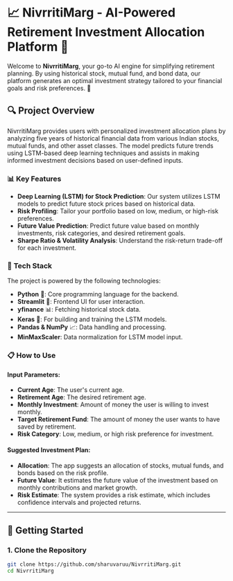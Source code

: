 # 📈 **NivrritiMarg** - AI-Powered Retirement Investment Allocation Platform 🚀

Welcome to **NivrritiMarg**, your go-to AI engine for simplifying retirement planning. By using historical stock, mutual fund, and bond data, our platform generates an optimal investment strategy tailored to your financial goals and risk preferences. 🌟

## 🔍 **Project Overview**

NivrritiMarg provides users with personalized investment allocation plans by analyzing five years of historical financial data from various Indian stocks, mutual funds, and other asset classes. The model predicts future trends using LSTM-based deep learning techniques and assists in making informed investment decisions based on user-defined inputs.

### 📊 **Key Features**

- **Deep Learning (LSTM) for Stock Prediction**: Our system utilizes LSTM models to predict future stock prices based on historical data.
- **Risk Profiling**: Tailor your portfolio based on low, medium, or high-risk preferences.
- **Future Value Prediction**: Predict future value based on monthly investments, risk categories, and desired retirement goals.
- **Sharpe Ratio & Volatility Analysis**: Understand the risk-return trade-off for each investment.

### 💼 **Tech Stack**

The project is powered by the following technologies:

- **Python** 🐍: Core programming language for the backend.
- **Streamlit** 📱: Frontend UI for user interaction.
- **yfinance** 📊: Fetching historical stock data.
- **Keras** 🧠: For building and training the LSTM models.
- **Pandas & NumPy** 📈: Data handling and processing.
- **MinMaxScaler**: Data normalization for LSTM model input.

### 📋 **How to Use**

#### Input Parameters:

- **Current Age**: The user's current age.
- **Retirement Age**: The desired retirement age.
- **Monthly Investment**: Amount of money the user is willing to invest monthly.
- **Target Retirement Fund**: The amount of money the user wants to have saved by retirement.
- **Risk Category**: Low, medium, or high risk preference for investment.

#### Suggested Investment Plan:

- **Allocation**: The app suggests an allocation of stocks, mutual funds, and bonds based on the risk profile.
- **Future Value**: It estimates the future value of the investment based on monthly contributions and market growth.
- **Risk Estimate**: The system provides a risk estimate, which includes confidence intervals and projected returns.

---

## 🚀 **Getting Started**

### 1. **Clone the Repository**

```bash
git clone https://github.com/sharuvaruu/NivrritiMarg.git
cd NivrritiMarg
